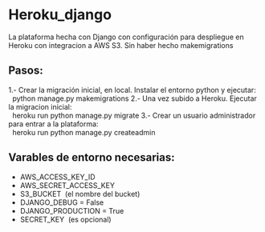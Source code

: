 # Heroku_django
La plataforma hecha con Django con configuración para despliegue en Heroku con integracion a AWS S3. Sin haber hecho makemigrations

## Pasos:
1.- Crear la migración inicial, en local. Instalar el entorno python y ejecutar:<br/>
&nbsp;&nbsp;python manage.py makemigrations
2.- Una vez subido a Heroku. Ejecutar la migracion inicial:<br/>
&nbsp;&nbsp;heroku run python manage.py migrate
3.- Crear un usuario administrador para entrar a la plataforma:<br/>
&nbsp;&nbsp;heroku run python manage.py createadmin

## Varables de entorno necesarias:<br/>
- AWS_ACCESS_KEY_ID
- AWS_SECRET_ACCESS_KEY
- S3_BUCKET&nbsp;&nbsp;(el nombre del bucket)
- DJANGO_DEBUG = False
- DJANGO_PRODUCTION = True
- SECRET_KEY&nbsp;&nbsp;(es opcional)
